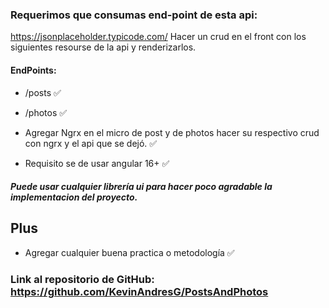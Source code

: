 ### Requerimos que consumas end-point de esta api:

https://jsonplaceholder.typicode.com/
Hacer un crud en el front con los siguientes resourse de la api y renderizarlos.

#### EndPoints:

- /posts ✅
- /photos ✅

- Agregar Ngrx en el micro de post y de photos hacer su respectivo crud con ngrx y el api que se dejó. ✅

- Requisito se de usar angular 16+ ✅

##### Puede usar cualquier librería ui para hacer poco agradable la implementacion del proyecto.

## Plus

- Agregar cualquier buena practica o metodología ✅

### Link al repositorio de GitHub: https://github.com/KevinAndresG/PostsAndPhotos
